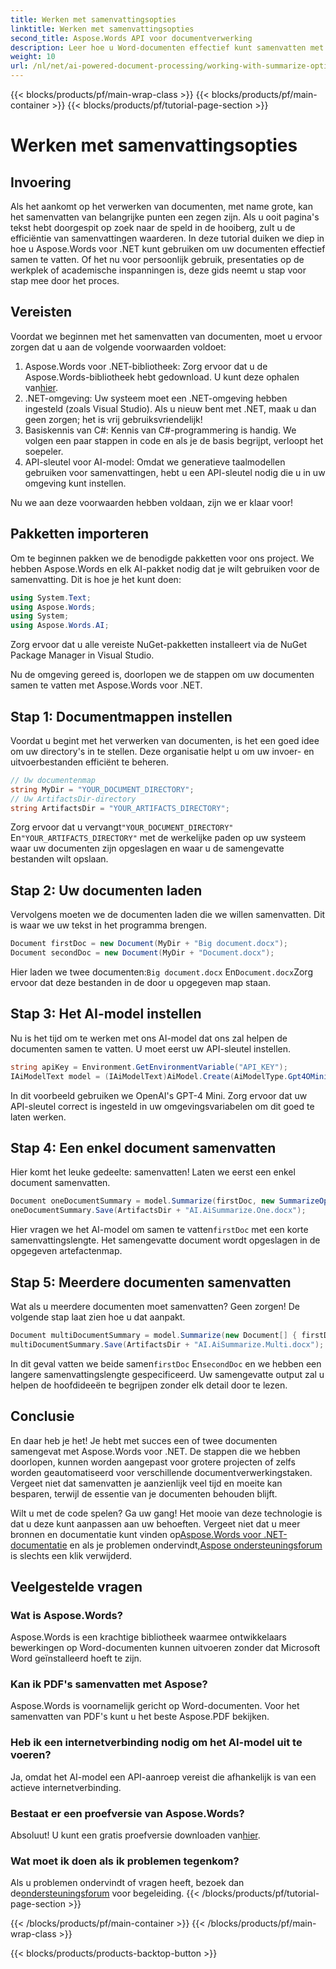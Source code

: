 ```yaml
---
title: Werken met samenvattingsopties
linktitle: Werken met samenvattingsopties
second_title: Aspose.Words API voor documentverwerking
description: Leer hoe u Word-documenten effectief kunt samenvatten met Aspose.Words voor .NET met onze stapsgewijze handleiding voor het integreren van AI-modellen voor snelle inzichten.
weight: 10
url: /nl/net/ai-powered-document-processing/working-with-summarize-options/
---
```


{{< blocks/products/pf/main-wrap-class >}}
{{< blocks/products/pf/main-container >}}
{{< blocks/products/pf/tutorial-page-section >}}

# Werken met samenvattingsopties

## Invoering

Als het aankomt op het verwerken van documenten, met name grote, kan het samenvatten van belangrijke punten een zegen zijn. Als u ooit pagina's tekst hebt doorgespit op zoek naar de speld in de hooiberg, zult u de efficiëntie van samenvattingen waarderen. In deze tutorial duiken we diep in hoe u Aspose.Words voor .NET kunt gebruiken om uw documenten effectief samen te vatten. Of het nu voor persoonlijk gebruik, presentaties op de werkplek of academische inspanningen is, deze gids neemt u stap voor stap mee door het proces.

## Vereisten

Voordat we beginnen met het samenvatten van documenten, moet u ervoor zorgen dat u aan de volgende voorwaarden voldoet:

1.  Aspose.Words voor .NET-bibliotheek: Zorg ervoor dat u de Aspose.Words-bibliotheek hebt gedownload. U kunt deze ophalen van[hier](https://releases.aspose.com/words/net/).
2. .NET-omgeving: Uw systeem moet een .NET-omgeving hebben ingesteld (zoals Visual Studio). Als u nieuw bent met .NET, maak u dan geen zorgen; het is vrij gebruiksvriendelijk!
3. Basiskennis van C#: Kennis van C#-programmering is handig. We volgen een paar stappen in code en als je de basis begrijpt, verloopt het soepeler.
4. API-sleutel voor AI-model: Omdat we generatieve taalmodellen gebruiken voor samenvattingen, hebt u een API-sleutel nodig die u in uw omgeving kunt instellen.

Nu we aan deze voorwaarden hebben voldaan, zijn we er klaar voor!

## Pakketten importeren

Om te beginnen pakken we de benodigde pakketten voor ons project. We hebben Aspose.Words en elk AI-pakket nodig dat je wilt gebruiken voor de samenvatting. Dit is hoe je het kunt doen:

```csharp
using System.Text;
using Aspose.Words;
using System;
using Aspose.Words.AI;
```

Zorg ervoor dat u alle vereiste NuGet-pakketten installeert via de NuGet Package Manager in Visual Studio.

Nu de omgeving gereed is, doorlopen we de stappen om uw documenten samen te vatten met Aspose.Words voor .NET.

## Stap 1: Documentmappen instellen 

Voordat u begint met het verwerken van documenten, is het een goed idee om uw directory's in te stellen. Deze organisatie helpt u om uw invoer- en uitvoerbestanden efficiënt te beheren.

```csharp
// Uw documentenmap
string MyDir = "YOUR_DOCUMENT_DIRECTORY"; 
// Uw ArtifactsDir-directory
string ArtifactsDir = "YOUR_ARTIFACTS_DIRECTORY"; 
```

 Zorg ervoor dat u vervangt`"YOUR_DOCUMENT_DIRECTORY"` En`"YOUR_ARTIFACTS_DIRECTORY"` met de werkelijke paden op uw systeem waar uw documenten zijn opgeslagen en waar u de samengevatte bestanden wilt opslaan.

## Stap 2: Uw documenten laden 

Vervolgens moeten we de documenten laden die we willen samenvatten. Dit is waar we uw tekst in het programma brengen.

```csharp
Document firstDoc = new Document(MyDir + "Big document.docx");
Document secondDoc = new Document(MyDir + "Document.docx");
```

Hier laden we twee documenten:`Big document.docx` En`Document.docx`Zorg ervoor dat deze bestanden in de door u opgegeven map staan.

## Stap 3: Het AI-model instellen 

Nu is het tijd om te werken met ons AI-model dat ons zal helpen de documenten samen te vatten. U moet eerst uw API-sleutel instellen. 

```csharp
string apiKey = Environment.GetEnvironmentVariable("API_KEY");
IAiModelText model = (IAiModelText)AiModel.Create(AiModelType.Gpt4OMini).WithApiKey(apiKey);
```

In dit voorbeeld gebruiken we OpenAI's GPT-4 Mini. Zorg ervoor dat uw API-sleutel correct is ingesteld in uw omgevingsvariabelen om dit goed te laten werken.

## Stap 4: Een enkel document samenvatten

Hier komt het leuke gedeelte: samenvatten! Laten we eerst een enkel document samenvatten. 

```csharp
Document oneDocumentSummary = model.Summarize(firstDoc, new SummarizeOptions() { SummaryLength = SummaryLength.Short });
oneDocumentSummary.Save(ArtifactsDir + "AI.AiSummarize.One.docx");
```

Hier vragen we het AI-model om samen te vatten`firstDoc` met een korte samenvattingslengte. Het samengevatte document wordt opgeslagen in de opgegeven artefactenmap.

## Stap 5: Meerdere documenten samenvatten

Wat als u meerdere documenten moet samenvatten? Geen zorgen! De volgende stap laat zien hoe u dat aanpakt.

```csharp
Document multiDocumentSummary = model.Summarize(new Document[] { firstDoc, secondDoc }, new SummarizeOptions() { SummaryLength = SummaryLength.Long });
multiDocumentSummary.Save(ArtifactsDir + "AI.AiSummarize.Multi.docx");
```

 In dit geval vatten we beide samen`firstDoc` En`secondDoc` en we hebben een langere samenvattingslengte gespecificeerd. Uw samengevatte output zal u helpen de hoofdideeën te begrijpen zonder elk detail door te lezen.

## Conclusie

En daar heb je het! Je hebt met succes een of twee documenten samengevat met Aspose.Words voor .NET. De stappen die we hebben doorlopen, kunnen worden aangepast voor grotere projecten of zelfs worden geautomatiseerd voor verschillende documentverwerkingstaken. Vergeet niet dat samenvatten je aanzienlijk veel tijd en moeite kan besparen, terwijl de essentie van je documenten behouden blijft. 

Wilt u met de code spelen? Ga uw gang! Het mooie van deze technologie is dat u deze kunt aanpassen aan uw behoeften. Vergeet niet dat u meer bronnen en documentatie kunt vinden op[Aspose.Words voor .NET-documentatie](https://reference.aspose.com/words/net/) en als je problemen ondervindt,[Aspose ondersteuningsforum](https://forum.aspose.com/c/words/8/) is slechts een klik verwijderd.

## Veelgestelde vragen

### Wat is Aspose.Words?
Aspose.Words is een krachtige bibliotheek waarmee ontwikkelaars bewerkingen op Word-documenten kunnen uitvoeren zonder dat Microsoft Word geïnstalleerd hoeft te zijn.

### Kan ik PDF's samenvatten met Aspose?
Aspose.Words is voornamelijk gericht op Word-documenten. Voor het samenvatten van PDF's kunt u het beste Aspose.PDF bekijken.

### Heb ik een internetverbinding nodig om het AI-model uit te voeren?
Ja, omdat het AI-model een API-aanroep vereist die afhankelijk is van een actieve internetverbinding.

### Bestaat er een proefversie van Aspose.Words?
 Absoluut! U kunt een gratis proefversie downloaden van[hier](https://releases.aspose.com/).

### Wat moet ik doen als ik problemen tegenkom?
 Als u problemen ondervindt of vragen heeft, bezoek dan de[ondersteuningsforum](https://forum.aspose.com/c/words/8/) voor begeleiding.
{{< /blocks/products/pf/tutorial-page-section >}}

{{< /blocks/products/pf/main-container >}}
{{< /blocks/products/pf/main-wrap-class >}}

{{< blocks/products/products-backtop-button >}}
